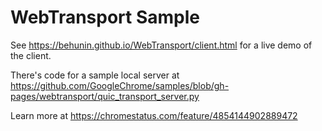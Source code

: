 WebTransport Sample
===
See https://behunin.github.io/WebTransport/client.html for a live demo of the client.

There's code for a sample local server at https://github.com/GoogleChrome/samples/blob/gh-pages/webtransport/quic_transport_server.py

Learn more at https://chromestatus.com/feature/4854144902889472
